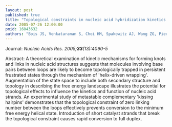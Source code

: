 ```yaml
---
layout: post
published: true
title: "Topological constraints in nucleic acid hybridization kinetics."
date: 2005-07-26 12:00:00
pmid: 16043632
authors: "Bois JS, Venkataraman S, Choi HM, Spakowitz AJ, Wang ZG, Pierce NA"
---
```


Journal: *Nucleic Acids Res. 2005;**33**(13):4090-5*

Abstract: A theoretical examination of kinetic mechanisms for forming knots and links in nucleic acid structures suggests that molecules involving base pairs between loops are likely to become topologically trapped in persistent frustrated states through the mechanism of 'helix-driven wrapping'. Augmentation of the state space to include both secondary structure and topology in describing the free energy landscape illustrates the potential for topological effects to influence the kinetics and function of nucleic acid strands. An experimental study of metastable complementary 'kissing hairpins' demonstrates that the topological constraint of zero linking number between the loops effectively prevents conversion to the minimum free energy helical state. Introduction of short catalyst strands that break the topological constraint causes rapid conversion to full duplex.

